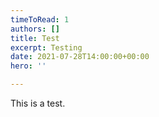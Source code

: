 ```yaml
---
timeToRead: 1
authors: []
title: Test
excerpt: Testing
date: 2021-07-28T14:00:00+00:00
hero: ''

---
```

This is a test.